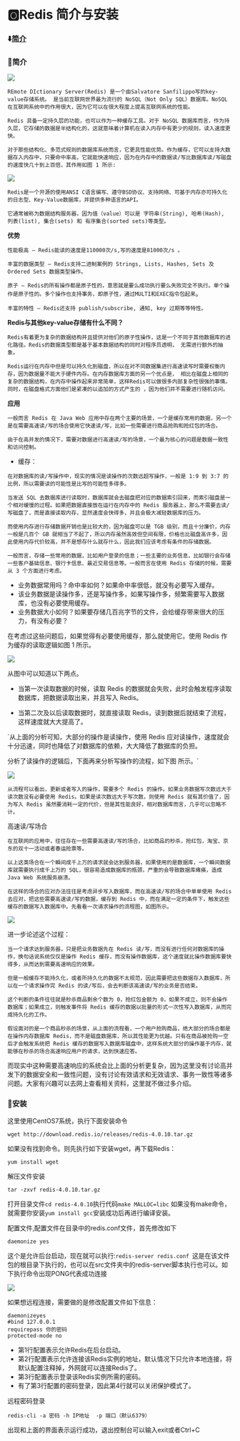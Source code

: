 # :o2:Redis 简介与安装

<b id="t"></b>

### :arrow_down:[简介](#a1)

<p id="a1"></p>

### :crystal_ball:简介

![](https://www.runoob.com/wp-content/uploads/2014/11/redis.gif)

`REmote DIctionary Server(Redis) 是一个由Salvatore Sanfilippo写的key-value存储系统。 是当前互联网世界最为流行的 NoSQL（Not Only SQL）数据库。NoSQL 在互联网系统中的作用很大，因为它可以在很大程度上提高互联网系统的性能。`

`Redis 具备一定持久层的功能，也可以作为一种缓存工具。对于 NoSQL 数据库而言，作为持久层，它存储的数据是半结构化的，这就意味着计算机在读入内存中有更少的规则，读入速度更快。`

`对于那些结构化、多范式规则的数据库系统而言，它更具性能优势。作为缓存，它可以支持大数据存入内存中，只要命中率高，它就能快速响应，因为在内存中的数据读/写比数据库读/写磁盘的速度快几十到上百倍，其作用如图 1 所示:`

![](http://c.biancheng.net/uploads/allimg/190722/5-1ZH20Z332642.png)

`Redis是一个开源的使用ANSI C语言编写、遵守BSD协议、支持网络、可基于内存亦可持久化的日志型、Key-Value数据库，并提供多种语言的API。`

`它通常被称为数据结构服务器，因为值（value）可以是 字符串(String), 哈希(Hash), 列表(list), 集合(sets) 和 有序集合(sorted sets)等类型。`

**优势**

`性能极高 – Redis能读的速度是110000次/s,写的速度是81000次/s 。`

`丰富的数据类型 – Redis支持二进制案例的 Strings, Lists, Hashes, Sets 及 Ordered Sets 数据类型操作。`

`原子 – Redis的所有操作都是原子性的，意思就是要么成功执行要么失败完全不执行。单个操作是原子性的。多个操作也支持事务，即原子性，通过MULTI和EXEC指令包起来`。

`丰富的特性 – Redis还支持 publish/subscribe, 通知, key 过期等等特性。`


**Redis与其他key-value存储有什么不同？**

`Redis有着更为复杂的数据结构并且提供对他们的原子性操作，这是一个不同于其他数据库的进化路径。Redis的数据类型都是基于基本数据结构的同时对程序员透明，
无需进行额外的抽象。`

`Redis运行在内存中但是可以持久化到磁盘，所以在对不同数据集进行高速读写时需要权衡内存，因为数据量不能大于硬件内存。在内存数据库方面的另一个优点是，
相比在磁盘上相同的复杂的数据结构，在内存中操作起来非常简单，这样Redis可以做很多内部复杂性很强的事情。同时，在磁盘格式方面他们是紧凑的以追加的方式产生的
，因为他们并不需要进行随机访问。`

**应用**

`一般而言 Redis 在 Java Web 应用中存在两个主要的场景，一个是缓存常用的数据，另一个是在需要高速读/写的场合使用它快速读/写，比如一些需要进行商品抢购和抢红包的场合。`

`由于在高并发的情况下，需要对数据进行高速读/写的场景，一个最为核心的问题是数据一致性和访问控制。`

* 缓存：

`在对数据库的读/写操作中，现实的情况是读操作的次数远超写操作，一般是 1:9 到 3:7 的比例，所以需要读的可能性是比写的可能性多得多。`

`当发送 SQL 去数据库进行读取时，数据库就会去磁盘把对应的数据索引回来，而索引磁盘是一个相对缓慢的过程。如果把数据直接放在运行在内存中的 Redis 服务器上，那么不需要去读/写磁盘了，而是直接读取内存，显然速度会快得多，并且会极大减轻数据库的压力。`

`而使用内存进行存储数据开销也是比较大的，因为磁盘可以是 TGB 级别，而且十分廉价，内存一般是几百个 GB 就相当了不起了，所以内存虽然高效但空间有限，价格也比磁盘高许多，因此使用内存代价较高，并不是想存什么就存什么，因此我们应该考虑有条件的存储数据。`

`一般而言，存储一些常用的数据，比如用户登录的信息；一些主要的业务信息，比如银行会存储一些客户基础信息、银行卡信息、最近交易信息等。一般而言在使用 Redis 存储的时候，需要从 3 个方面进行考虑。`

* 业务数据常用吗？命中率如何？如果命中率很低，就没有必要写入缓存。
* 该业务数据是读操作多，还是写操作多，如果写操作多，频繁需要写入数据库，也没有必要使用缓存。
* 业务数据大小如何？如果要存储几百兆字节的文件，会给缓存带来很大的压力，有没有必要？

在考虑过这些问题后，如果觉得有必要使用缓存，那么就使用它。使用 Redis 作为缓存的读取逻辑如图 1 所示。

![](http://c.biancheng.net/uploads/allimg/190722/5-1ZH20919214P.png)

从图中可以知道以下两点。

* 当第一次读取数据的时候，读取 Redis 的数据就会失败，此时会触发程序读取数据库，把数据读取出来，并且写入 Redis。

* 当第二次及以后读取数据时，就直接读取 Redis，读到数据后就结束了流程，这样速度就大大提高了。

`从上面的分析可知，大部分的操作是读操作，使用 Redis 应对读操作，速度就会十分迅速，同时也降低了对数据库的依赖，大大降低了数据库的负担。

分析了读操作的逻辑后，下面再来分析写操作的流程，如下图 所示。`

![](http://c.biancheng.net/uploads/allimg/190722/5-1ZH2092213F7.png)

`从流程可以看出，更新或者写入的操作，需要多个 Redis 的操作。如果业务数据写次数远大于读次数没有必要使用 Redis。如果是读次数远大于写次数，则使用 Redis 就有其价值了，因为写入 Redis 虽然要消耗一定的代价，但是其性能良好，相对数据库而言，几乎可以忽略不计。`

高速读/写场合

`在互联网的应用中，往往存在一些需要高速读/写的场合，比如商品的秒杀，抢红包，淘宝、京东的双十一活动或者春运抢票等。`

`以上这类场合在一个瞬间成千上万的请求就会达到服务器，如果使用的是数据库，一个瞬间数据库就需要执行成千上万的 SQL，很容易造成数据库的瓶颈，严重的会导致数据库瘫痪，造成 Java Web 系统服务崩溃。`

`在这样的场合的应对办法往往是考虑异步写入数据库，而在高速读/写的场合中单单使用 Redis 去应对，把这些需要高速读/写的数据，缓存到 Redis 中，而在满足一定的条件下，触发这些缓存的数据写入数据库中。先看看一次请求操作的流程图，如图所示。`

![](http://c.biancheng.net/uploads/allimg/190722/5-1ZH20926202I.png)


进一步论述这个过程：

`当一个请求达到服务器，只是把业务数据先在 Redis 读/写，而没有进行任何对数据库的操作，换句话说系统仅仅是操作 Redis 缓存，而没有操作数据库，这个速度就比操作数据库要快得多，从而达到需要高速响应的效果。`

`但是一般缓存不能持久化，或者所持久化的数据不太规范，因此需要把这些数据存入数据库，所以在一个请求操作完 Redis 的读/写后，会去判断该高速读/写的业务是否结束。`

`这个判断的条件往往就是秒杀商品剩余个数为 0，抢红包金额为 0，如果不成立，则不会操作数据库；如果成立，则触发事件将 Redis 缓存的数据以批量的形式一次性写入数据库，从而完成持久化的工作。`

`假设面对的是一个商品秒杀的场景，从上面的流程看，一个用户抢购商品，绝大部分的场合都是在操作内存数据库 Redis，而不是磁盘数据库，所以其性能更为优越。只有在商品被抢购一空后才会触发系统把 Redis 缓存的数据写入数据库磁盘中，这样系统大部分的操作基于内存，就能够在秒杀的场合高速响应用户的请求，达到快速应答。`

而现实中这种需要高速响应的系统会比上面的分析更复杂，因为这里没有讨论高并发下的数据安全和一致性问题，没有讨论有效请求和无效请求、事务一致性等诸多问题。大家有兴趣可以去网上查看相关资料，这里就不做过多介绍。

### :crystal_ball:安装

这里使用CentOS7系统，执行下面安装命令

`wget http://download.redis.io/releases/redis-4.0.10.tar.gz`

如果没有找到命令。则先执行如下安装wget，再下载Redis：

`yum install wget`

解压文件安装

`tar -zxvf redis-4.0.10.tar.gz`

打开目录文件`cd redis-4.0.10`执行代码`make MALLOC=libc` 如果没有make命令，就需要你安装`yum install gcc`安装成功后再进行编译安装。

配置文件,配置文件在目录中的redis.conf文件，首先修改如下

```
daemonize yes
```

这个是允许后台启动，现在就可以执行:`redis-server redis.conf `这是在该文件包的根目录下执行的，也可以在src文件夹中的redis-server脚本执行也可以。如
下执行命令出现PONG代表成功连接

![](https://github.com/Lumnca/Redis/blob/master/%E5%9B%BE%E7%89%87/QREMOEOCSTNGTR0J%7BB6%60W76.png)

如果想远程连接，需要做的是修改配置文件如下信息：

```
daemonizeyes
#bind 127.0.0.1
requirepass 你的密码
protected-mode no
```

* 第1行配置表示允许Redis在后台启动。
* 第2行配置表示允许连接该Redis实例的地址，默认情况下只允许本地连接，将默认配置注释掉，外网就可以连接Redis了。
* 第3行配置表示登录该Redis实例所需的密码。
* 有了第3行配置的密码登录，因此第4行就可以关闭保护模式了。

远程密码登录

`redis-cli -a 密码 -h IP地址  -p 端口（默认6379） `

出现和上面的界面表示运行成功，退出控制台可以输入exit或者Ctrl+C
